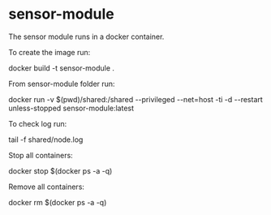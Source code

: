 # sensor-module
The sensor module runs in a docker container. 

To create the image run:

docker build -t sensor-module .

From sensor-module folder run:

docker run -v $(pwd)/shared:/shared --privileged --net=host -ti -d --restart unless-stopped sensor-module:latest

To check log run:

tail -f shared/node.log

Stop all containers:

docker stop $(docker ps -a -q)

Remove all containers:

docker rm $(docker ps -a -q)
